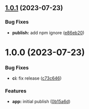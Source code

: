## [1.0.1](https://github.com/hurdlegroup/tflite-wasm/compare/v1.0.0...v1.0.1) (2023-07-23)


### Bug Fixes

* **publish:** add npm ignore ([e86eb20](https://github.com/hurdlegroup/tflite-wasm/commit/e86eb2069d091e30d1f387350733b3ce1567dbcb))

# 1.0.0 (2023-07-23)


### Bug Fixes

* **ci:** fix release ([c73c646](https://github.com/hurdlegroup/tflite-wasm/commit/c73c646b70cd3cb01bda512ba0ae492ae1233786))


### Features

* **app:** initial publish ([0b15a6d](https://github.com/hurdlegroup/tflite-wasm/commit/0b15a6dc7f39405555ee517d364512a948176f6b))
